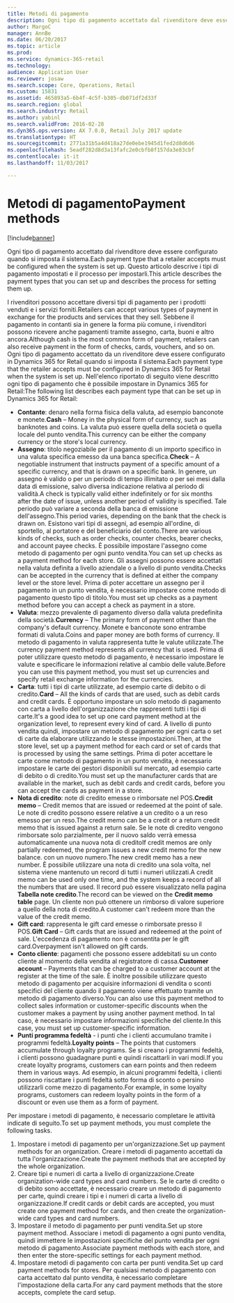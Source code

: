 ```yaml
---
title: Metodi di pagamento
description: Ogni tipo di pagamento accettato dal rivenditore deve essere configurato quando si imposta il sistema. Questo articolo descrive i tipi di pagamento impostati e il processo per impostarli.
author: MargoC
manager: AnnBe
ms.date: 06/20/2017
ms.topic: article
ms.prod: 
ms.service: dynamics-365-retail
ms.technology: 
audience: Application User
ms.reviewer: josaw
ms.search.scope: Core, Operations, Retail
ms.custom: 15831
ms.assetid: 465893a5-6b4f-4c5f-b305-db071df2d33f
ms.search.region: global
ms.search.industry: Retail
ms.author: yabinl
ms.search.validFrom: 2016-02-28
ms.dyn365.ops.version: AX 7.0.0, Retail July 2017 update
ms.translationtype: HT
ms.sourcegitcommit: 2771a31b5a4d418a27de0ebe1945d1fed2d8d6d6
ms.openlocfilehash: 5eadf282d8d3a13fafc2e0cbfb8f157da3e83cbf
ms.contentlocale: it-it
ms.lasthandoff: 11/03/2017

---
```


# <a name="payment-methods"></a><span data-ttu-id="e8e42-104">Metodi di pagamento</span><span class="sxs-lookup"><span data-stu-id="e8e42-104">Payment methods</span></span>

[!include[banner](includes/banner.md)]


<span data-ttu-id="e8e42-105">Ogni tipo di pagamento accettato dal rivenditore deve essere configurato quando si imposta il sistema.</span><span class="sxs-lookup"><span data-stu-id="e8e42-105">Each payment type that a retailer accepts must be configured when the system is set up.</span></span> <span data-ttu-id="e8e42-106">Questo articolo descrive i tipi di pagamento impostati e il processo per impostarli.</span><span class="sxs-lookup"><span data-stu-id="e8e42-106">This article describes the payment types that you can set up and describes the process for setting them up.</span></span>

<span data-ttu-id="e8e42-107">I rivenditori possono accettare diversi tipi di pagamento per i prodotti venduti e i servizi forniti.</span><span class="sxs-lookup"><span data-stu-id="e8e42-107">Retailers can accept various types of payment in exchange for the products and services that they sell.</span></span> <span data-ttu-id="e8e42-108">Sebbene il pagamento in contanti sia in genere la forma più comune, i rivenditori possono ricevere anche pagamenti tramite assegno, carta, buoni e altro ancora.</span><span class="sxs-lookup"><span data-stu-id="e8e42-108">Although cash is the most common form of payment, retailers can also receive payment in the form of checks, cards, vouchers, and so on.</span></span> <span data-ttu-id="e8e42-109">Ogni tipo di pagamento accettato da un rivenditore deve essere configurato in Dynamics 365 for Retail quando si imposta il sistema.</span><span class="sxs-lookup"><span data-stu-id="e8e42-109">Each payment type that the retailer accepts must be configured in Dynamics 365 for Retail when the system is set up.</span></span> <span data-ttu-id="e8e42-110">Nell'elenco riportato di seguito viene descritto ogni tipo di pagamento che è possibile impostare in Dynamics 365 for Retail:</span><span class="sxs-lookup"><span data-stu-id="e8e42-110">The following list describes each payment type that can be set up in Dynamics 365 for Retail:</span></span>

-   <span data-ttu-id="e8e42-111">**Contante**: denaro nella forma fisica della valuta, ad esempio banconote e monete.</span><span class="sxs-lookup"><span data-stu-id="e8e42-111">**Cash** – Money in the physical form of currency, such as banknotes and coins.</span></span> <span data-ttu-id="e8e42-112">La valuta può essere quella della società o quella locale del punto vendita.</span><span class="sxs-lookup"><span data-stu-id="e8e42-112">This currency can be either the company currency or the store's local currency.</span></span>
-   <span data-ttu-id="e8e42-113">**Assegno**: titolo negoziabile per il pagamento di un importo specifico in una valuta specifica emesso da una banca specifica.</span><span class="sxs-lookup"><span data-stu-id="e8e42-113">**Check** – A negotiable instrument that instructs payment of a specific amount of a specific currency, and that is drawn on a specific bank.</span></span> <span data-ttu-id="e8e42-114">In genere, un assegno è valido o per un periodo di tempo illimitato o per sei mesi dalla data di emissione, salvo diversa indicazione relativa al periodo di validità.</span><span class="sxs-lookup"><span data-stu-id="e8e42-114">A check is typically valid either indefinitely or for six months after the date of issue, unless another period of validity is specified.</span></span> <span data-ttu-id="e8e42-115">Tale periodo può variare a seconda della banca di emissione dell'assegno.</span><span class="sxs-lookup"><span data-stu-id="e8e42-115">This period varies, depending on the bank that the check is drawn on.</span></span> <span data-ttu-id="e8e42-116">Esistono vari tipi di assegni, ad esempio all'ordine, di sportello, al portatore e del beneficiario del conto.</span><span class="sxs-lookup"><span data-stu-id="e8e42-116">There are various kinds of checks, such as order checks, counter checks, bearer checks, and account payee checks.</span></span> <span data-ttu-id="e8e42-117">È possibile impostare l'assegno come metodo di pagamento per ogni punto vendita.</span><span class="sxs-lookup"><span data-stu-id="e8e42-117">You can set up checks as a payment method for each store.</span></span> <span data-ttu-id="e8e42-118">Gli assegni possono essere accettati nella valuta definita a livello aziendale o a livello di punto vendita.</span><span class="sxs-lookup"><span data-stu-id="e8e42-118">Checks can be accepted in the currency that is defined at either the company level or the store level.</span></span> <span data-ttu-id="e8e42-119">Prima di poter accettare un assegno per il pagamento in un punto vendita, è necessario impostare come metodo di pagamento questo tipo di titolo.</span><span class="sxs-lookup"><span data-stu-id="e8e42-119">You must set up checks as a payment method before you can accept a check as payment in a store.</span></span>
-   <span data-ttu-id="e8e42-120">**Valuta**: mezzo prevalente di pagamento diverso dalla valuta predefinita della società.</span><span class="sxs-lookup"><span data-stu-id="e8e42-120">**Currency** – The primary form of payment other than the company's default currency.</span></span> <span data-ttu-id="e8e42-121">Monete e banconote sono entrambe formati di valuta.</span><span class="sxs-lookup"><span data-stu-id="e8e42-121">Coins and paper money are both forms of currency.</span></span> <span data-ttu-id="e8e42-122">Il metodo di pagamento in valuta rappresenta tutte le valute utilizzate.</span><span class="sxs-lookup"><span data-stu-id="e8e42-122">The currency payment method represents all currency that is used.</span></span> <span data-ttu-id="e8e42-123">Prima di poter utilizzare questo metodo di pagamento, è necessario impostare le valute e specificare le informazioni relative al cambio delle valute.</span><span class="sxs-lookup"><span data-stu-id="e8e42-123">Before you can use this payment method, you must set up currencies and specify retail exchange information for the currencies.</span></span>
-   <span data-ttu-id="e8e42-124">**Carta**: tutti i tipi di carte utilizzate, ad esempio carte di debito o di credito.</span><span class="sxs-lookup"><span data-stu-id="e8e42-124">**Card** – All the kinds of cards that are used, such as debit cards and credit cards.</span></span> <span data-ttu-id="e8e42-125">È opportuno impostare un solo metodo di pagamento con carta a livello dell'organizzazione che rappresenti tutti i tipi di carte.</span><span class="sxs-lookup"><span data-stu-id="e8e42-125">It's a good idea to set up one card payment method at the organization level, to represent every kind of card.</span></span> <span data-ttu-id="e8e42-126">A livello di punto vendita quindi, impostare un metodo di pagamento per ogni carta o set di carte da elaborare utilizzando le stesse impostazioni.</span><span class="sxs-lookup"><span data-stu-id="e8e42-126">Then, at the store level, set up a payment method for each card or set of cards that is processed by using the same settings.</span></span> <span data-ttu-id="e8e42-127">Prima di poter accettare le carte come metodo di pagamento in un punto vendita, è necessario impostare le carte dei gestori disponibili sul mercato, ad esempio carte di debito o di credito.</span><span class="sxs-lookup"><span data-stu-id="e8e42-127">You must set up the manufacturer cards that are available in the market, such as debit cards and credit cards, before you can accept the cards as payment in a store.</span></span>
-   <span data-ttu-id="e8e42-128">**Nota di credito**: note di credito emesse o rimborsate nel POS.</span><span class="sxs-lookup"><span data-stu-id="e8e42-128">**Credit memo** – Credit memos that are issued or redeemed at the point of sale.</span></span> <span data-ttu-id="e8e42-129">Le note di credito possono essere relative a un credito o a un reso emesso per un reso.</span><span class="sxs-lookup"><span data-stu-id="e8e42-129">The credit memo can be a credit or a return credit memo that is issued against a return sale.</span></span> <span data-ttu-id="e8e42-130">Se le note di credito vengono rimborsate solo parzialmente, per il nuovo saldo verrà emessa automaticamente una nuova nota di credito</span><span class="sxs-lookup"><span data-stu-id="e8e42-130">If credit memos are only partially redeemed, the program issues a new credit memo for the new balance.</span></span> <span data-ttu-id="e8e42-131">con un nuovo numero.</span><span class="sxs-lookup"><span data-stu-id="e8e42-131">The new credit memo has a new number.</span></span> <span data-ttu-id="e8e42-132">È possibile utilizzare una nota di credito una sola volta, nel sistema viene mantenuto un record di tutti i numeri utilizzati.</span><span class="sxs-lookup"><span data-stu-id="e8e42-132">A credit memo can be used only one time, and the system keeps a record of all the numbers that are used.</span></span> <span data-ttu-id="e8e42-133">Il record può essere visualizzato nella pagina **Tabella note credito**.</span><span class="sxs-lookup"><span data-stu-id="e8e42-133">The record can be viewed on the **Credit memo table** page.</span></span> <span data-ttu-id="e8e42-134">Un cliente non può ottenere un rimborso di valore superiore a quello della nota di credito.</span><span class="sxs-lookup"><span data-stu-id="e8e42-134">A customer can't redeem more than the value of the credit memo.</span></span>
-   <span data-ttu-id="e8e42-135">**Gift card**: rappresenta le gift card emesse o rimborsate presso il POS.</span><span class="sxs-lookup"><span data-stu-id="e8e42-135">**Gift Card** – Gift cards that are issued and redeemed at the point of sale.</span></span> <span data-ttu-id="e8e42-136">L'eccedenza di pagamento non è consentita per le gift card.</span><span class="sxs-lookup"><span data-stu-id="e8e42-136">Overpayment isn't allowed on gift cards.</span></span>
-   <span data-ttu-id="e8e42-137">**Conto cliente**: pagamenti che possono essere addebitati su un conto cliente al momento della vendita al registratore di cassa.</span><span class="sxs-lookup"><span data-stu-id="e8e42-137">**Customer account** – Payments that can be charged to a customer account at the register at the time of the sale.</span></span> <span data-ttu-id="e8e42-138">È inoltre possibile utilizzare questo metodo di pagamento per acquisire informazioni di vendita o sconti specifici del cliente quando il pagamento viene effettuato tramite un metodo di pagamento diverso.</span><span class="sxs-lookup"><span data-stu-id="e8e42-138">You can also use this payment method to collect sales information or customer-specific discounts when the customer makes a payment by using another payment method.</span></span> <span data-ttu-id="e8e42-139">In tal caso, è necessario impostare informazioni specifiche del cliente.</span><span class="sxs-lookup"><span data-stu-id="e8e42-139">In this case, you must set up customer-specific information.</span></span>
-   <span data-ttu-id="e8e42-140">**Punti programma fedeltà** - i punti che i clienti accumulano tramite i programmi fedeltà.</span><span class="sxs-lookup"><span data-stu-id="e8e42-140">**Loyalty points** – The points that customers accumulate through loyalty programs.</span></span> <span data-ttu-id="e8e42-141">Se si creano i programmi fedeltà, i clienti possono guadagnare punti e quindi riscattarli in vari modi.</span><span class="sxs-lookup"><span data-stu-id="e8e42-141">If you create loyalty programs, customers can earn points and then redeem them in various ways.</span></span> <span data-ttu-id="e8e42-142">Ad esempio, in alcuni programmi fedeltà, i clienti possono riscattare i punti fedeltà sotto forma di sconto o persino utilizzarli come mezzo di pagamento.</span><span class="sxs-lookup"><span data-stu-id="e8e42-142">For example, in some loyalty programs, customers can redeem loyalty points in the form of a discount or even use them as a form of payment.</span></span>

<span data-ttu-id="e8e42-143">Per impostare i metodi di pagamento, è necessario completare le attività indicate di seguito.</span><span class="sxs-lookup"><span data-stu-id="e8e42-143">To set up payment methods, you must complete the following tasks.</span></span>

1.  <span data-ttu-id="e8e42-144">Impostare i metodi di pagamento per un'organizzazione.</span><span class="sxs-lookup"><span data-stu-id="e8e42-144">Set up payment methods for an organization.</span></span> <span data-ttu-id="e8e42-145">Creare i metodi di pagamento accettati da tutta l'organizzazione.</span><span class="sxs-lookup"><span data-stu-id="e8e42-145">Create the payment methods that are accepted by the whole organization.</span></span>
2.  <span data-ttu-id="e8e42-146">Creare tipi e numeri di carta a livello di organizzazione.</span><span class="sxs-lookup"><span data-stu-id="e8e42-146">Create organization-wide card types and card numbers.</span></span> <span data-ttu-id="e8e42-147">Se le carte di credito o di debito sono accettate, è necessario creare un metodo di pagamento per carte, quindi creare i tipi e i numeri di carta a livello di organizzazione.</span><span class="sxs-lookup"><span data-stu-id="e8e42-147">If credit cards or debit cards are accepted, you must create one payment method for cards, and then create the organization-wide card types and card numbers.</span></span>
3.  <span data-ttu-id="e8e42-148">Impostare il metodo di pagamento per punti vendita.</span><span class="sxs-lookup"><span data-stu-id="e8e42-148">Set up store payment method.</span></span> <span data-ttu-id="e8e42-149">Associare i metodi di pagamento a ogni punto vendita, quindi immettere le impostazioni specifiche del punto vendita per ogni metodo di pagamento.</span><span class="sxs-lookup"><span data-stu-id="e8e42-149">Associate payment methods with each store, and then enter the store-specific settings for each payment method.</span></span>
4.  <span data-ttu-id="e8e42-150">Impostare metodi di pagamento con carta per punti vendita.</span><span class="sxs-lookup"><span data-stu-id="e8e42-150">Set up card payment methods for stores.</span></span> <span data-ttu-id="e8e42-151">Per qualsiasi metodo di pagamento con carta accettato dal punto vendita, è necessario completare l'impostazione della carta.</span><span class="sxs-lookup"><span data-stu-id="e8e42-151">For any card payment methods that the store accepts, complete the card setup.</span></span>





